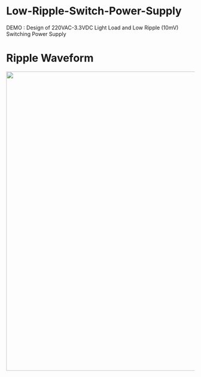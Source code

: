 # Low-Ripple-Switch-Power-Supply
DEMO : Design of 220VAC-3.3VDC Light Load and Low Ripple (10mV) Switching Power Supply

# Ripple Waveform
<img src="https://github.com/zslwyuan/Hi-DMM/blob/master/Images/compilation.png" width="800"> 
